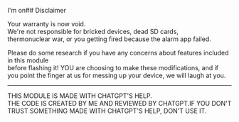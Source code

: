 I'm on## Disclaimer

Your warranty is now void.  
We're not responsible for bricked devices, dead SD cards,  
thermonuclear war, or you getting fired because the alarm app failed.  

Please do some research if you have any concerns about features included in this module  
before flashing it! YOU are choosing to make these modifications, and if  
you point the finger at us for messing up your device, we will laugh at you.

---

THIS MODULE IS MADE WITH CHATGPT'S HELP.  
THE CODE IS CREATED BY ME AND REVIEWED BY CHATGPT.IF YOU DON'T TRUST SOMETHING MADE WITH CHATGPT'S HELP, DON'T USE IT.
